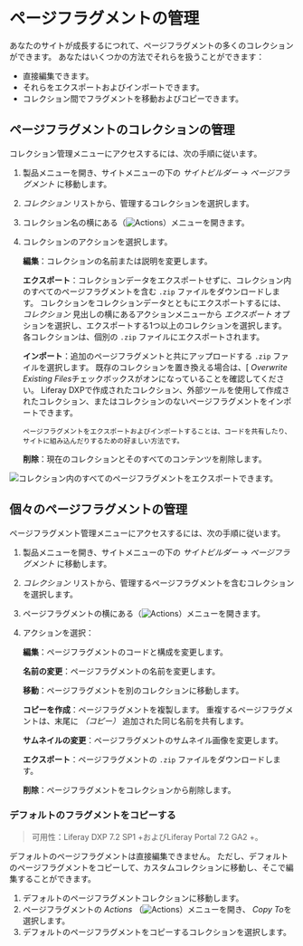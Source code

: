 # ページフラグメントの管理

あなたのサイトが成長するにつれて、ページフラグメントの多くのコレクションができます。 あなたはいくつかの方法でそれらを扱うことができます：

  - 直接編集できます。
  - それらをエクスポートおよびインポートできます。
  - コレクション間でフラグメントを移動およびコピーできます。

## ページフラグメントのコレクションの管理

コレクション管理メニューにアクセスするには、次の手順に従います。

1.  製品メニューを開き、サイトメニューの下の *サイトビルダー* → *ページフラグメント* に移動します。

2.  *コレクション* リストから、管理するコレクションを選択します。

3.  コレクション名の横にある（![Actions](../../../images/icon-actions.png)）メニューを開きます。

4.  コレクションのアクションを選択します。

    **編集**：コレクションの名前または説明を変更します。

    **エクスポート**：コレクションデータをエクスポートせずに、コレクション内のすべてのページフラグメントを含む `.zip` ファイルをダウンロードします。 コレクションをコレクションデータとともにエクスポートするには、 *コレクション* 見出しの横にあるアクションメニューから *エクスポート* オプションを選択し、エクスポートする1つ以上のコレクションを選択します。 各コレクションは、個別の `.zip` ファイルにエクスポートされます。

    **インポート**：追加のページフラグメントと共にアップロードする `.zip` ファイルを選択します。 既存のコレクションを置き換える場合は、[ *Overwrite Existing Files*チェックボックスがオンになっていることを確認してください。 Liferay DXPで作成されたコレクション、外部ツールを使用して作成されたコレクション、またはコレクションのないページフラグメントをインポートできます。

    ```{note}
    ページフラグメントをエクスポートおよびインポートすることは、コードを共有したり、サイトに組み込んだりするための好ましい方法です。
    ```

    **削除**：現在のコレクションとそのすべてのコンテンツを削除します。

![コレクション内のすべてのページフラグメントをエクスポートできます。](./managing-page-fragments/images/01.png)

## 個々のページフラグメントの管理

ページフラグメント管理メニューにアクセスするには、次の手順に従います。

1.  製品メニューを開き、サイトメニューの下の *サイトビルダー* → *ページフラグメント* に移動します。

2.  *コレクション* リストから、管理するページフラグメントを含むコレクションを選択します。

3.  ページフラグメントの横にある（![Actions](../../../images/icon-actions.png)）メニューを開きます。

4.  アクションを選択：

    **編集**：ページフラグメントのコードと構成を変更します。

    **名前の変更**：ページフラグメントの名前を変更します。

    **移動**：ページフラグメントを別のコレクションに移動します。

    **コピーを作成**：ページフラグメントを複製します。 重複するページフラグメントは、末尾に *（コピー）* 追加された同じ名前を共有します。

    **サムネイルの変更**：ページフラグメントのサムネイル画像を変更します。

    **エクスポート**：ページフラグメントの `.zip` ファイルをダウンロードします。

    **削除**：ページフラグメントをコレクションから削除します。

### デフォルトのフラグメントをコピーする

> 可用性：Liferay DXP 7.2 SP1 +およびLiferay Portal 7.2 GA2 +。

デフォルトのページフラグメントは直接編集できません。 ただし、デフォルトのページフラグメントをコピーして、カスタムコレクションに移動し、そこで編集することができます。

1.  デフォルトのページフラグメントコレクションに移動します。
2.  ページフラグメントの *Actions* （![Actions](../../../images/icon-actions.png)）メニューを開き、 *Copy To*を選択します。
3.  デフォルトのページフラグメントをコピーするコレクションを選択します。

